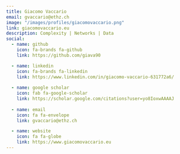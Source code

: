 ```yaml
---
title: Giacomo Vaccario
email: gvaccario@ethz.ch
image: "/images/profiles/giacomovaccario.png"
link: giacomovaccario.eu
description: Complexity | Networks | Data
social:
  - name: github
    icon: fa-brands fa-github
    link: https://github.com/giava90

  - name: linkedin
    icon: fa-brands fa-linkedin
    link: https://www.linkedin.com/in/giacomo-vaccario-631772a6/
  
  - name: google scholar
    icon: fab fa-google-scholar
    link: https://scholar.google.com/citations?user=yo8IoxwAAAAJ
  
  - name: email
    icon: fa fa-envelope
    link: gvaccario@ethz.ch

  - name: website
    icon: fa fa-globe
    link: https://www.giacomovaccario.eu
---
```


